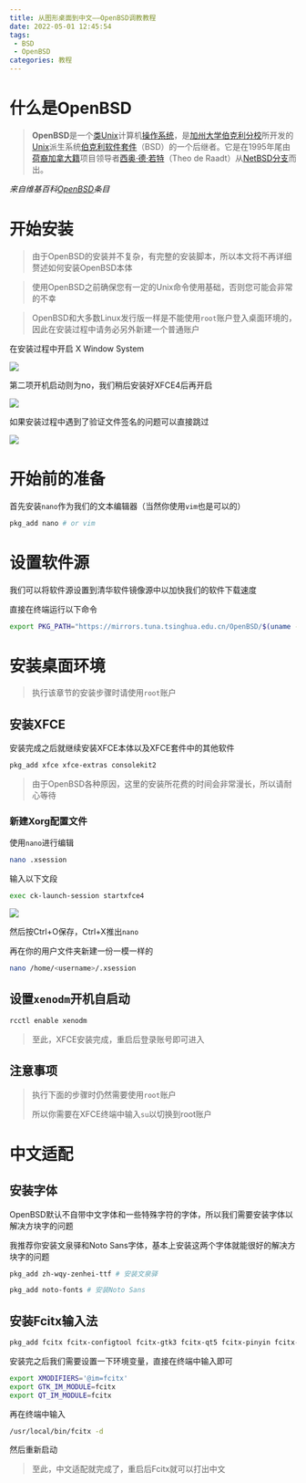 ```yaml
---
title: 从图形桌面到中文——OpenBSD调教教程
date: 2022-05-01 12:45:54
tags:
 - BSD
 - OpenBSD
categories: 教程
---
```


# 什么是OpenBSD

<div class="info">


>**OpenBSD**是一个[类Unix](https://zh.wikipedia.org/wiki/类Unix)计算机[操作系统](https://zh.wikipedia.org/wiki/操作系统)，是[加州大学伯克利分校](https://zh.wikipedia.org/wiki/加州大学伯克利分校)所开发的[Unix](https://zh.wikipedia.org/wiki/Unix)派生系统[伯克利软件套件](https://zh.wikipedia.org/wiki/BSD)（BSD）的一个后继者。它是在1995年尾由[荷裔加拿大籍](https://zh.wikipedia.org/wiki/荷裔加拿大人)项目领导者[西奥·德·若特](https://zh.wikipedia.org/wiki/西奧·德·若特)（Theo de Raadt）从[NetBSD](https://zh.wikipedia.org/wiki/NetBSD)[分支](https://zh.wikipedia.org/wiki/复刻_(软件工程))而出。

</div>

*来自维基百科[OpenBSD](https://zh.wikipedia.org/wiki/OpenBSD)条目*

# 开始安装

<div class="warning">

>由于OpenBSD的安装并不复杂，有完整的安装脚本，所以本文将不再详细赘述如何安装OpenBSD本体

</div>

<div class="warning">

>使用OpenBSD之前确保您有一定的Unix命令使用基础，否则您可能会非常的不幸

</div>

<div class="warning">

>OpenBSD和大多数Linux发行版一样是不能使用`root`账户登入桌面环境的，因此在安装过程中请务必另外新建一个普通账户

</div>

在安装过程中开启 X Window System

![](https://pic.lanta.cyou/img/2022-05-21_00-03.png)

第二项开机启动则为no，我们稍后安装好XFCE4后再开启

![](https://pic.lanta.cyou/img/2022-05-21_00-04.png)

如果安装过程中遇到了验证文件签名的问题可以直接跳过

![](https://pic.lanta.cyou/img/2022-05-21_00-05.png)

# 开始前的准备

首先安装`nano`作为我们的文本编辑器（当然你使用`vim`也是可以的）

```bash
pkg_add nano # or vim
```

# 设置软件源

我们可以将软件源设置到清华软件镜像源中以加快我们的软件下载速度

直接在终端运行以下命令

```bash
export PKG_PATH="https://mirrors.tuna.tsinghua.edu.cn/OpenBSD/$(uname -r)/packages/$(arch -s)/"
```

# 安装桌面环境

<div class="warning">

>执行该章节的安装步骤时请使用`root`账户

</div>

## 安装XFCE

安装完成之后就继续安装XFCE本体以及XFCE套件中的其他软件

```bash
pkg_add xfce xfce-extras consolekit2
```

<div class="info">

> 由于OpenBSD各种原因，这里的安装所花费的时间会非常漫长，所以请耐心等待

</div>

### 新建Xorg配置文件

使用`nano`进行编辑

```bash
nano .xsession
```

输入以下文段

```bash
exec ck-launch-session startxfce4
```

![](https://pic.lanta.cyou/img/2022-05-01_13-15.png)

然后按Ctrl+O保存，Ctrl+X推出`nano`

再在你的用户文件夹新建一份一模一样的

```bash
nano /home/<username>/.xsession
```

## 设置`xenodm`开机自启动

```bash
rcctl enable xenodm
```

<div class="success">

>至此，XFCE安装完成，重启后登录账号即可进入

</div>

## 注意事项

<div class="warning">

>执行下面的步骤时仍然需要使用`root`账户
>
>所以你需要在XFCE终端中输入`su`以切换到root账户

</div>

# 中文适配

## 安装字体

OpenBSD默认不自带中文字体和一些特殊字符的字体，所以我们需要安装字体以解决方块字的问题

我推荐你安装文泉驿和Noto Sans字体，基本上安装这两个字体就能很好的解决方块字的问题

```bash
pkg_add zh-wqy-zenhei-ttf # 安装文泉驿
```

```bash
pkg_add noto-fonts # 安装Noto Sans
```

## 安装Fcitx输入法

```bash
pkg_add fcitx fcitx-configtool fcitx-gtk3 fcitx-qt5 fcitx-pinyin fcitx-table
```

安装完之后我们需要设置一下环境变量，直接在终端中输入即可

```bash
export XMODIFIERS='@im=fcitx'
export GTK_IM_MODULE=fcitx
export QT_IM_MODULE=fcitx
```

再在终端中输入

```bash
/usr/local/bin/fcitx -d
```

然后重新启动

<div class="success">

>至此，中文适配就完成了，重启后Fcitx就可以打出中文

</div>